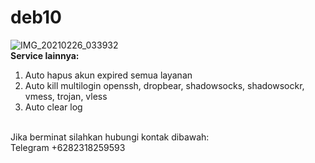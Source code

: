 # deb10
![IMG_20210226_033932](https://user-images.githubusercontent.com/56117745/109214648-aa661e00-77e4-11eb-933e-5fb938850e65.jpg)
<br>
**Service lainnya:**
1. Auto hapus akun expired semua layanan
2. Auto kill multilogin openssh, dropbear, shadowsocks, shadowsockr, vmess, trojan, vless
3. Auto clear log
<br>
Jika berminat silahkan hubungi kontak dibawah:
<br>
Telegram +6282318259593
